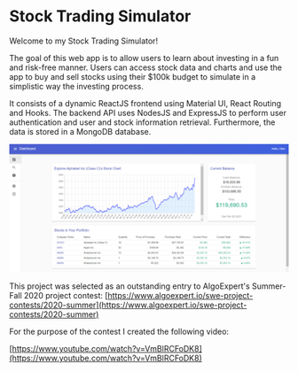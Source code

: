 # Stock Trading Simulator

Welcome to my Stock Trading Simulator! 

The goal of this web app is to allow users to learn about investing in a fun and risk-free manner. Users can access stock data and charts and use the app to buy and sell stocks using their $100k budget to simulate in a simplistic way the investing process.


It consists of a dynamic ReactJS frontend using Material UI, React Routing and Hooks. The backend API uses NodesJS and ExpressJS to perform user authentication and user and stock information retrieval. Furthermore, the data is stored in a MongoDB database.

![dashboard.png](dashboard.png)


This project was selected as an outstanding entry to AlgoExpert's Summer-Fall 2020 project contest: [https://www.algoexpert.io/swe-project-contests/2020-summer](https://www.algoexpert.io/swe-project-contests/2020-summer)

For the purpose of the contest I created the following video:

[https://www.youtube.com/watch?v=VmBlRCFoDK8](https://www.youtube.com/watch?v=VmBlRCFoDK8)